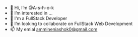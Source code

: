 - 👋 Hi, I’m @A-s-h-o-k
- 👀 I’m interested in ...
- 🌱 I'm a FullStack Developer
- 💞️ I’m looking to collaborate on FullStack Web Development
- 📫 My emial ammineniashok0@gmail.com

<!---
A-s-h-o-k/A-s-h-o-k is a ✨ special ✨ repository because its `README.md` (this file) appears on your GitHub profile.
You can click the Preview link to take a look at your changes.
--->
